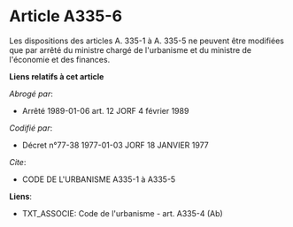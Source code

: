 # Article A335-6

Les dispositions des articles A. 335-1 à A. 335-5 ne peuvent être modifiées que par arrêté du ministre chargé de l'urbanisme
et du ministre de l'économie et des finances.

**Liens relatifs à cet article**

_Abrogé par_:

  - Arrêté 1989-01-06 art. 12 JORF 4 février 1989

_Codifié par_:

  - Décret n°77-38 1977-01-03 JORF 18 JANVIER 1977

_Cite_:

  - CODE DE L'URBANISME A335-1 à A335-5

**Liens**:

  - TXT_ASSOCIE: Code de l'urbanisme - art. A335-4 (Ab)
